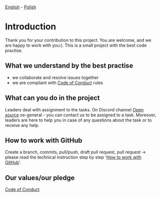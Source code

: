 [<ins>English</ins>](CONTRIBUTING.md) - [Polish](CONTRIBUTING.pl.md)

# Introduction

Thank you for your contribution to this project. You are welcome, and we are happy to work with you:).
This is a small project with the best code practise.

## What we understand by the best practise

- we collaborate and resolve issues together
- we are compliant with [Code of Conduct](CODE_OF_CONDUCT.md) rules

## What can you do in the project

Leaders deal with assignment to the tasks. On Discord channel
[Open source](https://discord.gg/Hj7bAz2G) os-general - you can contact us to be assigned to a task. Moreover,
leaders are here to help you in case of any questions about the task or to receive any help.

## How to work with GitHub
Create a branch, commits, pull/push, draft pull request, pull request → please read the technical instruction step by step '[How to work with GitHub](githubwork/GITHUB_WORK.md)'.

## Our values/our pledge
[Code of Conduct](CODE_OF_CONDUCT.md)